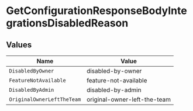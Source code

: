 # GetConfigurationResponseBodyIntegrationsDisabledReason


## Values

| Name                         | Value                        |
| ---------------------------- | ---------------------------- |
| `DisabledByOwner`            | disabled-by-owner            |
| `FeatureNotAvailable`        | feature-not-available        |
| `DisabledByAdmin`            | disabled-by-admin            |
| `OriginalOwnerLeftTheTeam`   | original-owner-left-the-team |